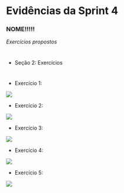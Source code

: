 #
# Evidências da Sprint 4

### NOME!!!!!

*Exercícios propostos*

#
* Seção 2: Exercícios 
#

  - Exercício 1: 
  
  ![](#)

  - Exercício 2: 
  
  ![](#)

  - Exercício 3: 
  
  ![](#)

  - Exercício 4:
  
  ![](#)

  - Exercício 5: 
  
  ![](#)

# 
